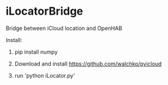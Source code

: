 # iLocatorBridge

Bridge between iCloud location and OpenHAB

Install:

1. pip install numpy

2. Download and install https://github.com/walchko/pyicloud

3. run 'python iLocator.py'

